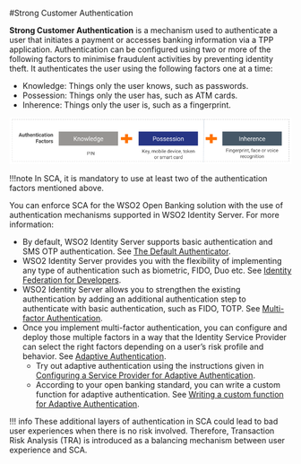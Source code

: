 #Strong Customer Authentication

**Strong Customer Authentication** is a mechanism used to authenticate a user that initiates a payment or accesses banking 
information via a TPP application. Authentication can be configured using two or more of the following factors 
to  minimise fraudulent activities by preventing identity theft. It authenticates the user using the following factors 
one at a time:

- Knowledge: Things only the user knows, such as passwords.
- Possession: Things only the user has, such as ATM cards.
- Inherence: Things only the user is, such as a fingerprint.

![authentication factors](../assets/img/learn/app-to-app-redirection/authentication-factors.png)

!!!note
    In SCA, it is mandatory to use at least two of the authentication factors mentioned above.
    
You can enforce SCA for the WSO2 Open Banking solution with the use of authentication mechanisms supported in
WSO2 Identity Server. For more information:

- By default, WSO2 Identity Server supports basic authentication and SMS OTP authentication. See [The Default Authenticator](https://is.docs.wso2.com/en/5.11.0/learn/writing-a-new-oauth-client-authenticator/#the-default-authenticator).
- WSO2 Identity Server provides you with the flexibility of implementing any type of authentication such as biometric, FIDO, Duo etc. See [Identity Federation for Developers](https://is.docs.wso2.com/en/5.11.0/develop/writing-a-custom-federated-authenticator/).
- WSO2 Identity Server allows you to strengthen the existing authentication by adding an additional authentication step 
to authenticate with basic authentication, such as FIDO, TOTP. See [Multi-factor Authentication](https://is.docs.wso2.com/en/5.11.0/learn/multi-factor-authentication/).
- Once you implement multi-factor authentication, you can configure and deploy those multiple factors in a way that the 
Identity Service Provider can select the right factors depending on a user’s risk profile and behavior. See [Adaptive Authentication](https://is.docs.wso2.com/en/5.11.0/learn/adaptive-authentication/).
    - Try out adaptive authentication using the instructions given in [Configuring a Service Provider for Adaptive Authentication](https://is.docs.wso2.com/en/5.11.0/learn/configuring-a-service-provider-for-adaptive-authentication/).
    - According to your open banking standard, you can write a custom function for adaptive authentication. See [Writing a custom function for Adaptive Authentication](https://is.docs.wso2.com/en/5.11.0/develop/writing-custom-functions-for-adaptive-authentication/).

!!! info
    These additional layers of authentication in SCA could lead to bad user experiences when there is no risk involved. 
    Therefore, Transaction Risk Analysis (TRA) is introduced as a balancing mechanism between user experience and SCA.